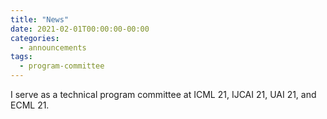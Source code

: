 ```yaml
---
title: "News"
date: 2021-02-01T00:00:00-00:00
categories:
  - announcements
tags:
  - program-committee
---
```


I serve as a technical program committee at ICML 21, IJCAI 21, UAI 21, and ECML 21.